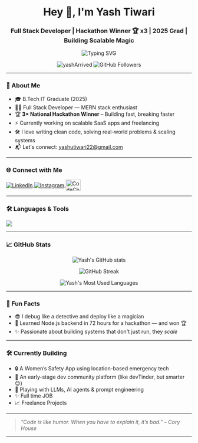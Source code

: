 <h1 align="center">Hey 👋, I'm Yash Tiwari</h1>
<h3 align="center">Full Stack Developer | Hackathon Winner 🏆 x3 | 2025 Grad | Building Scalable Magic</h3>

<p align="center">
  <img src="https://readme-typing-svg.herokuapp.com?font=Fira+Code&size=25&pause=1000&center=true&vCenter=true&width=435&lines=💻+Code.+Debug.+Repeat.;🚀+I+build+for+the+web.;🏆+3x+National+Hackathon+Winner;" alt="Typing SVG" />
</p>

<p align="center">
  <img src="https://komarev.com/ghpvc/?username=tiwari74&label=Profile%20views&color=blueviolet&style=flat" alt="yashArrived" />
  <img src="https://img.shields.io/github/followers/yashArrived?label=Followers&style=social" alt="GitHub Followers" />
</p>

---

### 🧠 About Me

- 🎓 B.Tech IT Graduate (2025)   
- 🧑‍💻 Full Stack Developer — MERN stack enthusiast  
- 🏆 **3× National Hackathon Winner** – Building fast, breaking faster  
- ⚡ Currently working on scalable SaaS apps and freelancing
- 🛠️ I love writing clean code, solving real-world problems & scaling systems  
- 📬 Let's connect: yashutiwari22@gmail.com

---

### 🌐 Connect with Me

<p align="left">
  <a href="https://linkedin.com/in/yashArrived/" target="_blank">
    <img align="center" src="https://skillicons.dev/icons?i=linkedin" alt="LinkedIn" />
  </a>
  <a href="https://instagram.com/yasharrived" target="_blank">
    <img align="center" src="https://skillicons.dev/icons?i=instagram" alt="Instagram" />
  </a>
  <a href="https://www.codechef.com/users/yashArrived" target="_blank">
    <img align="center" src="https://cdn.jsdelivr.net/npm/simple-icons@3.1.0/icons/codechef.svg" alt="CodeChef" height="30" width="40"/>
  </a>
</p>

---

### 🛠️ Languages & Tools

<p align="left">
  <img src="https://skillicons.dev/icons?i=html,css,js,bootstrap,react,redux,nodejs,express,mongodb,mysql,git,firebase,c,cpp" />
</p>

---

### 📈 GitHub Stats

<p align="center">
  <img src="https://github-readme-stats.vercel.app/api?username=yashArrived&show_icons=true&theme=radical" alt="Yash's GitHub stats" />
</p>
<p align="center">
  <img src="https://streak-stats.demolab.com/?user=yasharrived&theme=tokyonight" alt="GitHub Streak" />
</p>

<p align="center">
  <img src="https://github-readme-stats.vercel.app/api/top-langs/?username=yashArrived&layout=compact&theme=tokyonight" alt="Yash's Most Used Languages" />
</p>

---

### 🧠 Fun Facts

- 😎 I debug like a detective and deploy like a magician  
- 🤯 Learned Node.js backend in 72 hours for a hackathon — and won 🏆  
- ✨ Passionate about building systems that don't just run, they *scale*

---

### 🛠️ Currently Building

- 🔒 A Women’s Safety App using location-based emergency tech  
- 🚀 An early-stage dev community platform (like devTinder, but smarter 😉)  
- 🧪 Playing with LLMs, AI agents & prompt engineering
- ✨ Full time JOB
- 📈 Freelance Projects

---

> *"Code is like humor. When you have to explain it, it’s bad." – Cory House*

---

